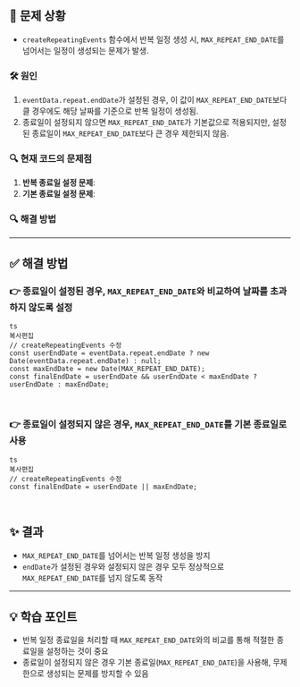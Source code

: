 ## 🚨 문제 상황<br>  
* `createRepeatingEvents` 함수에서 반복 일정 생성 시, `MAX_REPEAT_END_DATE`를 넘어서는 일정이 생성되는 문제가 발생.  
### **🛠 원인**<br>  
1. `eventData.repeat.endDate`가 설정된 경우, 이 값이 `MAX_REPEAT_END_DATE`보다 클 경우에도 해당 날짜를 기준으로 반복 일정이 생성됨.  
1. 종료일이 설정되지 않으면 `MAX_REPEAT_END_DATE`가 기본값으로 적용되지만, 설정된 종료일이 `MAX_REPEAT_END_DATE`보다 큰 경우 제한되지 않음.  
### **🔍 현재 코드의 문제점**<br>  
1. **반복 종료일 설정 문제**:  
1. **기본 종료일 설정 문제**:  
### **🔍 해결 방법**<br>  
---  
## **✅ 해결 방법**<br>  
### 👉 종료일이 설정된 경우, `MAX_REPEAT_END_DATE`와 비교하여 날짜를 초과하지 않도록 설정<br>  
```plain text  
ts
복사편집
// createRepeatingEvents 수정
const userEndDate = eventData.repeat.endDate ? new Date(eventData.repeat.endDate) : null;
const maxEndDate = new Date(MAX_REPEAT_END_DATE);
const finalEndDate = userEndDate && userEndDate < maxEndDate ? userEndDate : maxEndDate;

  
```  
### 👉 종료일이 설정되지 않은 경우, `MAX_REPEAT_END_DATE`를 기본 종료일로 사용<br>  
```plain text  
ts
복사편집
// createRepeatingEvents 수정
const finalEndDate = userEndDate || maxEndDate;

  
```  
## ✨ **결과**<br>  
* `MAX_REPEAT_END_DATE`를 넘어서는 반복 일정 생성을 방지  
* `endDate`가 설정된 경우와 설정되지 않은 경우 모두 정상적으로 `MAX_REPEAT_END_DATE`를 넘지 않도록 동작  
---  
## 💡 **학습 포인트**<br>  
* 반복 일정 종료일을 처리할 때 `MAX_REPEAT_END_DATE`와의 비교를 통해 적절한 종료일을 설정하는 것이 중요  
* 종료일이 설정되지 않은 경우 기본 종료일(`MAX_REPEAT_END_DATE`)을 사용해, 무제한으로 생성되는 문제를 방지할 수 있음  

